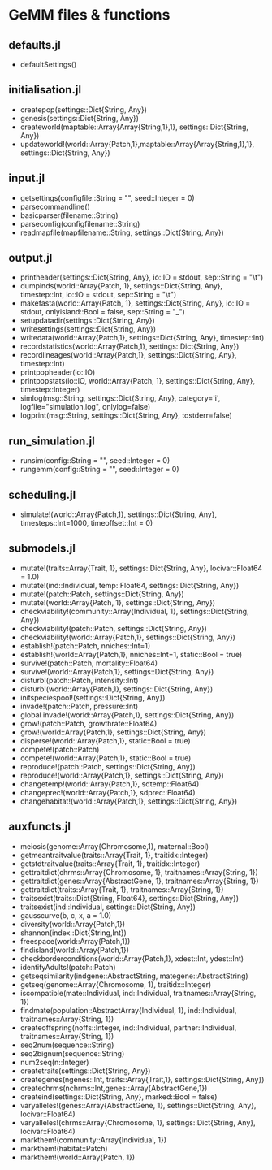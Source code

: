 # GeMM files & functions

## defaults.jl

- defaultSettings()

## initialisation.jl

- createpop(settings::Dict{String, Any})
- genesis(settings::Dict{String, Any})
- createworld(maptable::Array{Array{String,1},1}, settings::Dict{String, Any})
- updateworld!(world::Array{Patch,1},maptable::Array{Array{String,1},1}, settings::Dict{String, Any})

## input.jl

- getsettings(configfile::String = "", seed::Integer = 0)
- parsecommandline()
- basicparser(filename::String)
- parseconfig(configfilename::String)
- readmapfile(mapfilename::String, settings::Dict{String, Any})

## output.jl

- printheader(settings::Dict{String, Any}, io::IO = stdout, sep::String = "\t")
- dumpinds(world::Array{Patch, 1}, settings::Dict{String, Any}, timestep::Int, io::IO = stdout, sep::String = "\t")
- makefasta(world::Array{Patch, 1}, settings::Dict{String, Any}, io::IO = stdout, onlyisland::Bool = false, sep::String = "_")
- setupdatadir(settings::Dict{String, Any})
- writesettings(settings::Dict{String, Any})
- writedata(world::Array{Patch,1}, settings::Dict{String, Any}, timestep::Int)
- recordstatistics(world::Array{Patch,1}, settings::Dict{String, Any})
- recordlineages(world::Array{Patch,1}, settings::Dict{String, Any}, timestep::Int)
- printpopheader(io::IO)
- printpopstats(io::IO, world::Array{Patch, 1}, settings::Dict{String, Any}, timestep::Integer)
- simlog(msg::String, settings::Dict{String, Any}, category='i', logfile="simulation.log", onlylog=false)
- logprint(msg::String, settings::Dict{String, Any}, tostderr=false)

## run_simulation.jl

- runsim(config::String = "", seed::Integer = 0)
- rungemm(config::String = "", seed::Integer = 0)

## scheduling.jl

- simulate!(world::Array{Patch,1}, settings::Dict{String, Any}, timesteps::Int=1000, timeoffset::Int = 0)

## submodels.jl

- mutate!(traits::Array{Trait, 1}, settings::Dict{String, Any}, locivar::Float64 = 1.0)
- mutate!(ind::Individual, temp::Float64, settings::Dict{String, Any})
- mutate!(patch::Patch, settings::Dict{String, Any})
- mutate!(world::Array{Patch, 1}, settings::Dict{String, Any})
- checkviability!(community::Array{Individual, 1}, settings::Dict{String, Any})
- checkviability!(patch::Patch, settings::Dict{String, Any})
- checkviability!(world::Array{Patch,1}, settings::Dict{String, Any})
- establish!(patch::Patch, nniches::Int=1)
- establish!(world::Array{Patch,1}, nniches::Int=1, static::Bool = true)
- survive!(patch::Patch, mortality::Float64)
- survive!(world::Array{Patch,1}, settings::Dict{String, Any})
- disturb!(patch::Patch, intensity::Int)
- disturb!(world::Array{Patch,1}, settings::Dict{String, Any})
- initspeciespool!(settings::Dict{String, Any})
- invade!(patch::Patch, pressure::Int)
- global invade!(world::Array{Patch,1}, settings::Dict{String, Any})
- grow!(patch::Patch, growthrate::Float64)
- grow!(world::Array{Patch,1}, settings::Dict{String, Any})
- disperse!(world::Array{Patch,1}, static::Bool = true) 
- compete!(patch::Patch)
- compete!(world::Array{Patch,1}, static::Bool = true)
- reproduce!(patch::Patch, settings::Dict{String, Any}) 
- reproduce!(world::Array{Patch,1}, settings::Dict{String, Any})
- changetemp!(world::Array{Patch,1}, sdtemp::Float64)
- changeprec!(world::Array{Patch,1}, sdprec::Float64)
- changehabitat!(world::Array{Patch,1}, settings::Dict{String, Any})

## auxfuncts.jl

- meiosis(genome::Array{Chromosome,1}, maternal::Bool) 
- getmeantraitvalue(traits::Array{Trait, 1}, traitidx::Integer)
- getstdtraitvalue(traits::Array{Trait, 1}, traitidx::Integer)
- gettraitdict(chrms::Array{Chromosome, 1}, traitnames::Array{String, 1})
- gettraitdict(genes::Array{AbstractGene, 1}, traitnames::Array{String, 1})
- gettraitdict(traits::Array{Trait, 1}, traitnames::Array{String, 1})
- traitsexist(traits::Dict{String, Float64}, settings::Dict{String, Any})
- traitsexist(ind::Individual, settings::Dict{String, Any})
- gausscurve(b, c, x, a = 1.0)
- diversity(world::Array{Patch,1})
- shannon(index::Dict{String,Int})
- freespace(world::Array{Patch,1})
- findisland(world::Array{Patch,1})
- checkborderconditions(world::Array{Patch,1}, xdest::Int, ydest::Int)
- identifyAdults!(patch::Patch)
- getseqsimilarity(indgene::AbstractString, mategene::AbstractString)
- getseq(genome::Array{Chromosome, 1}, traitidx::Integer)
- iscompatible(mate::Individual, ind::Individual, traitnames::Array{String, 1})
- findmate(population::AbstractArray{Individual, 1}, ind::Individual, traitnames::Array{String, 1})
- createoffspring(noffs::Integer, ind::Individual, partner::Individual, traitnames::Array{String, 1})
- seq2num(sequence::String)
- seq2bignum(sequence::String)
- num2seq(n::Integer)
- createtraits(settings::Dict{String, Any}) 
- creategenes(ngenes::Int, traits::Array{Trait,1}, settings::Dict{String, Any})
- createchrms(nchrms::Int,genes::Array{AbstractGene,1})
- createind(settings::Dict{String, Any}, marked::Bool = false)
- varyalleles!(genes::Array{AbstractGene, 1}, settings::Dict{String, Any}, locivar::Float64)
- varyalleles!(chrms::Array{Chromosome, 1}, settings::Dict{String, Any}, locivar::Float64)
- markthem!(community::Array{Individual, 1})
- markthem!(habitat::Patch)
- markthem!(world::Array{Patch, 1})
